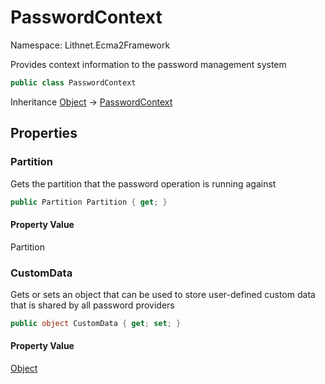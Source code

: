 # PasswordContext

Namespace: Lithnet.Ecma2Framework

Provides context information to the password management system

```csharp
public class PasswordContext
```

Inheritance [Object](https://docs.microsoft.com/en-us/dotnet/api/system.object) → [PasswordContext](./lithnet.ecma2framework.passwordcontext.md)

## Properties

### **Partition**

Gets the partition that the password operation is running against

```csharp
public Partition Partition { get; }
```

#### Property Value

Partition<br>

### **CustomData**

Gets or sets an object that can be used to store user-defined custom data that is shared by all password providers

```csharp
public object CustomData { get; set; }
```

#### Property Value

[Object](https://docs.microsoft.com/en-us/dotnet/api/system.object)<br>
